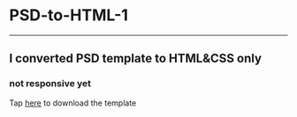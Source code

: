 #  PSD-to-HTML-1 
***
## I converted PSD template to HTML&CSS only

### not responsive yet

Tap [here](https://365psd.com/download/focal-resume-psd-theme-54071) to download the template
